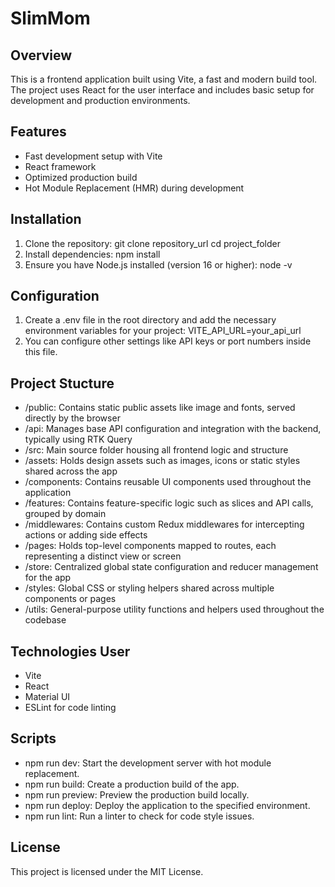 # SlimMom

## Overview

This is a frontend application built using Vite, a fast and modern build tool. The project uses React for the user interface and includes basic setup for development and production environments.

## Features

- Fast development setup with Vite
- React framework
- Optimized production build
- Hot Module Replacement (HMR) during development

## Installation

1. Clone the repository:
   git clone repository_url
   cd project_folder
2. Install dependencies: npm install
3. Ensure you have Node.js installed (version 16 or higher):
   node -v

## Configuration

1. Create a .env file in the root directory and add the necessary environment variables for your project: VITE_API_URL=your_api_url
2. You can configure other settings like API keys or port numbers inside this file.

## Project Stucture

- /public: Contains static public assets like image and fonts, served directly by the browser
- /api: Manages base API configuration and integration with the backend, typically using RTK Query
- /src: Main source folder housing all frontend logic and structure
- /assets: Holds design assets such as images, icons or static styles shared across the app
- /components: Contains reusable UI components used throughout the application
- /features: Contains feature-specific logic such as slices and API calls, grouped by domain
- /middlewares: Contains custom Redux middlewares for intercepting actions or adding side effects
- /pages: Holds top-level components mapped to routes, each representing a distinct view or screen
- /store: Centralized global state configuration and reducer management for the app
- /styles: Global CSS or styling helpers shared across multiple components or pages
- /utils: General-purpose utility functions and helpers used throughout the codebase

## Technologies User

- Vite
- React
- Material UI
- ESLint for code linting

## Scripts

- npm run dev: Start the development server with hot module replacement.
- npm run build: Create a production build of the app.
- npm run preview: Preview the production build locally.
- npm run deploy: Deploy the application to the specified environment.
- npm run lint: Run a linter to check for code style issues.

## License

This project is licensed under the MIT License.
